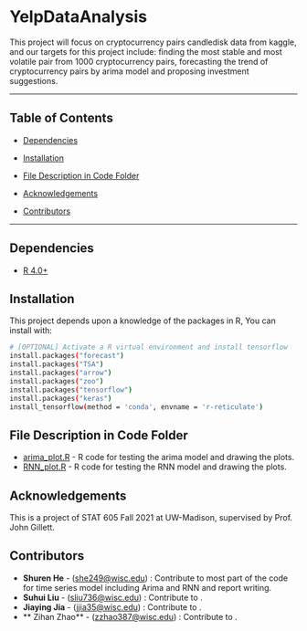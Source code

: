 # YelpDataAnalysis
This project will focus on cryptocurrency pairs candledisk data from kaggle, and our targets for this project include: finding the most stable and most volatile pair from 1000 cryptocurrency pairs, forecasting the trend of cryptocurrency pairs by arima model and proposing investment suggestions.
***

## Table of Contents
  - [Dependencies](#dependencies)

  - [Installation](#installation)

  - [File Description in Code Folder](#file-description-in-code-folder)

  - [Acknowledgements](#acknowledgements)
  
  - [Contributors](#contributors)


***
## Dependencies
- [R 4.0+](https://www.r-project.org/)


## Installation
This project depends upon a knowledge of  the packages in R, You can install with:
```bash
# [OPTIONAL] Activate a R virtual environment and install tensorflow
install.packages("forecast")
install.packages("TSA")
install.packages("arrow")
install.packages("zoo")
install.packages("tensorflow")
install.packages("keras")
install_tensorflow(method = 'conda', envname = 'r-reticulate')

```

## File Description in Code Folder
- [arima_plot.R](code/time_series_code/arima_plot.R) - R code for testing the arima model and drawing the plots.
- [RNN_plot.R](code/time_series_code/RNN_plot.R) - R code for testing the RNN model and drawing the plots.



## Acknowledgements
This is a project of STAT 605 Fall 2021 at UW-Madison, supervised by Prof. John Gillett.


## Contributors
- **Shuren He** - (she249@wisc.edu) : Contribute to most part of the code for time series model including Arima and RNN and report writing.
- **Suhui Liu** - (sliu736@wisc.edu) : Contribute to .
- **Jiaying Jia** - (jjia35@wisc.edu) : Contribute to .
- ** Zihan Zhao** - (zzhao387@wisc.edu) : Contribute to .  

